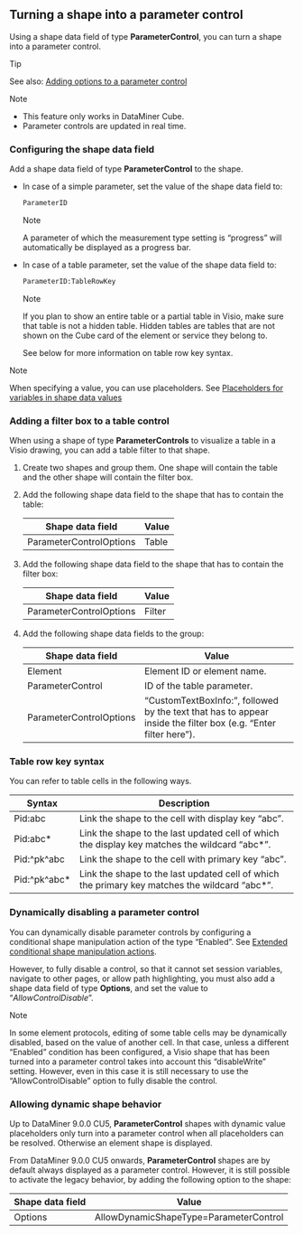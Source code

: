 ## Turning a shape into a parameter control

Using a shape data field of type **ParameterControl**, you can turn a shape into a parameter control.

> [!TIP]
> See also:
> [Adding options to a parameter control](Adding_options_to_a_parameter_control.md)

> [!NOTE]
> -  This feature only works in DataMiner Cube.
> -  Parameter controls are updated in real time.

### Configuring the shape data field

Add a shape data field of type **ParameterControl** to the shape.

- In case of a simple parameter, set the value of the shape data field to:

    ```txt
    ParameterID
    ```

    > [!NOTE]
    > A parameter of which the measurement type setting is “progress” will automatically be displayed as a progress bar.

- In case of a table parameter, set the value of the shape data field to:

    ```txt
    ParameterID:TableRowKey
    ```

    > [!NOTE]
    > If you plan to show an entire table or a partial table in Visio, make sure that table is not a hidden table. Hidden tables are tables that are not shown on the Cube card of the element or service they belong to.

    See below for more information on table row key syntax.

> [!NOTE]
> When specifying a value, you can use placeholders. See [Placeholders for variables in shape data values](Placeholders_for_variables_in_shape_data_values.md)

### Adding a filter box to a table control

When using a shape of type **ParameterControls** to visualize a table in a Visio drawing, you can add a table filter to that shape.

1. Create two shapes and group them. One shape will contain the table and the other shape will contain the filter box.

2. Add the following shape data field to the shape that has to contain the table:

    | Shape data field      | Value |
    |-------------------------|-------|
    | ParameterControlOptions | Table |

3. Add the following shape data field to the shape that has to contain the filter box:

    | Shape data field      | Value  |
    |-------------------------|--------|
    | ParameterControlOptions | Filter |

4. Add the following shape data fields to the group:

    | Shape data field      | Value                                                                                                           |
    |-------------------------|-----------------------------------------------------------------------------------------------------------------|
    | Element                 | Element ID or element name.                                                                                     |
    | ParameterControl        | ID of the table parameter.                                                                                      |
    | ParameterControlOptions | “CustomTextBoxInfo:”, followed by the text that has to appear inside the filter box (e.g. “Enter filter here”). |

### Table row key syntax

You can refer to table cells in the following ways.

| Syntax        | Description                                                                                    |
|---------------|------------------------------------------------------------------------------------------------|
| Pid:abc       | Link the shape to the cell with display key “abc”.                                             |
| Pid:abc\*     | Link the shape to the last updated cell of which the display key matches the wildcard “abc\*”. |
| Pid:^pk^abc   | Link the shape to the cell with primary key “abc”.                                             |
| Pid:^pk^abc\* | Link the shape to the last updated cell of which the primary key matches the wildcard “abc\*”. |

### Dynamically disabling a parameter control

You can dynamically disable parameter controls by configuring a conditional shape manipulation action of the type “Enabled”. See [Extended conditional shape manipulation actions](Extended_conditional_shape_manipulation_actions.md).

However, to fully disable a control, so that it cannot set session variables, navigate to other pages, or allow path highlighting, you must also add a shape data field of type **Options**, and set the value to “*AllowControlDisable*”.

> [!NOTE]
> In some element protocols, editing of some table cells may be dynamically disabled, based on the value of another cell. In that case, unless a different “Enabled” condition has been configured, a Visio shape that has been turned into a parameter control takes into account this “disableWrite” setting. However, even in this case it is still necessary to use the “AllowControlDisable” option to fully disable the control.

### Allowing dynamic shape behavior

Up to DataMiner 9.0.0 CU5, **ParameterControl** shapes with dynamic value placeholders only turn into a parameter control when all placeholders can be resolved. Otherwise an element shape is displayed.

From DataMiner 9.0.0 CU5 onwards, **ParameterControl** shapes are by default always displayed as a parameter control. However, it is still possible to activate the legacy behavior, by adding the following option to the shape:

| Shape data field | Value                                  |
|------------------|----------------------------------------|
| Options          | AllowDynamicShapeType=ParameterControl |
